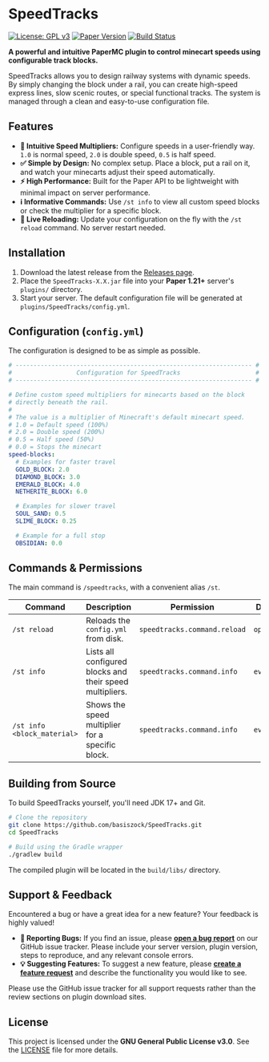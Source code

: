 # SpeedTracks

[![License: GPL v3](https://img.shields.io/badge/License-GPLv3-blue.svg)](https://www.gnu.org/licenses/gpl-3.0)
[![Paper Version](https://img.shields.io/badge/Paper-1.21-blue.svg)](https://papermc.io/)
[![Build Status](https://img.shields.io/badge/build-passing-brightgreen)](https://github.com/basiszock/SpeedTracks)

**A powerful and intuitive PaperMC plugin to control minecart speeds using configurable track blocks.**

SpeedTracks allows you to design railway systems with dynamic speeds. By simply changing the block under a rail, you can create high-speed express lines, slow scenic routes, or special functional tracks. The system is managed through a clean and easy-to-use configuration file.

## Features

-   **🚀 Intuitive Speed Multipliers:** Configure speeds in a user-friendly way. `1.0` is normal speed, `2.0` is double speed, `0.5` is half speed.
-   **✅ Simple by Design:** No complex setup. Place a block, put a rail on it, and watch your minecarts adjust their speed automatically.
-   **⚡ High Performance:** Built for the Paper API to be lightweight with minimal impact on server performance.
-   **ℹ️ Informative Commands:** Use `/st info` to view all custom speed blocks or check the multiplier for a specific block.
-   **🔄 Live Reloading:** Update your configuration on the fly with the `/st reload` command. No server restart needed.

## Installation

1.  Download the latest release from the [Releases page](https://modrinth.com/plugin/speedtracks/versions).
2.  Place the `SpeedTracks-X.X.jar` file into your **Paper 1.21+** server's `plugins/` directory.
3.  Start your server. The default configuration file will be generated at `plugins/SpeedTracks/config.yml`.

## Configuration (`config.yml`)

The configuration is designed to be as simple as possible.

```yaml
# ------------------------------------------------------------------ #
#                  Configuration for SpeedTracks                     #
# ------------------------------------------------------------------ #

# Define custom speed multipliers for minecarts based on the block
# directly beneath the rail.
#
# The value is a multiplier of Minecraft's default minecart speed.
# 1.0 = Default speed (100%)
# 2.0 = Double speed (200%)
# 0.5 = Half speed (50%)
# 0.0 = Stops the minecart
speed-blocks:
  # Examples for faster travel
  GOLD_BLOCK: 2.0
  DIAMOND_BLOCK: 3.0
  EMERALD_BLOCK: 4.0
  NETHERITE_BLOCK: 6.0

  # Examples for slower travel
  SOUL_SAND: 0.5
  SLIME_BLOCK: 0.25

  # Example for a full stop
  OBSIDIAN: 0.0
```

## Commands & Permissions

The main command is `/speedtracks`, with a convenient alias `/st`.

| Command                     | Description                                            | Permission                  | Default    |
| --------------------------- | ------------------------------------------------------ | --------------------------- | ---------- |
| `/st reload`                | Reloads the `config.yml` from disk.                    | `speedtracks.command.reload`| `op`       |
| `/st info`                  | Lists all configured blocks and their speed multipliers. | `speedtracks.command.info`  | `everyone` |
| `/st info <block_material>` | Shows the speed multiplier for a specific block.         | `speedtracks.command.info`  | `everyone` |

## Building from Source

To build SpeedTracks yourself, you'll need JDK 17+ and Git.

```bash
# Clone the repository
git clone https://github.com/basiszock/SpeedTracks.git
cd SpeedTracks

# Build using the Gradle wrapper
./gradlew build
```

The compiled plugin will be located in the `build/libs/` directory.

## Support & Feedback

Encountered a bug or have a great idea for a new feature? Your feedback is highly valued!

-   **🐛 Reporting Bugs:** If you find an issue, please [**open a bug report**](https://github.com/basiszock/SpeedTracks/issues) on our GitHub issue tracker. Please include your server version, plugin version, steps to reproduce, and any relevant console errors.
-   **💡 Suggesting Features:** To suggest a new feature, please [**create a feature request**](https://github.com/basiszock/SpeedTracks/issues) and describe the functionality you would like to see.

Please use the GitHub issue tracker for all support requests rather than the review sections on plugin download sites.

## License

This project is licensed under the **GNU General Public License v3.0**. See the [LICENSE](LICENSE) file for more details.